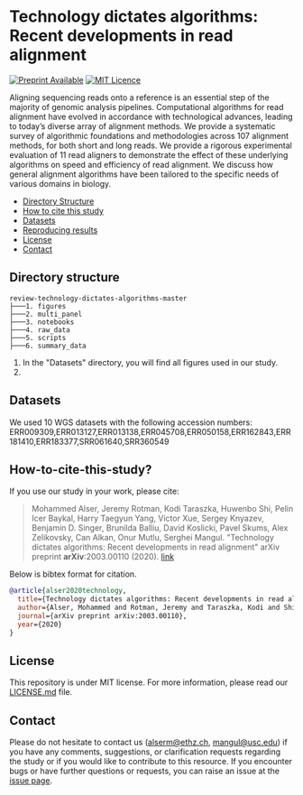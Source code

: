 # Technology dictates algorithms: Recent developments in read alignment

[![Preprint Available](https://img.shields.io/badge/Preprint-online-green.svg)](https://arxiv.org/abs/2003.00110) [![MIT Licence](https://badges.frapsoft.com/os/mit/mit.svg?v=103)](https://opensource.org/licenses/mit-license.php)

Aligning sequencing reads onto a reference is an essential step of the majority of genomic analysis pipelines. Computational algorithms for read alignment have evolved in accordance with technological advances, leading to today’s diverse array of alignment methods. We provide a systematic survey of algorithmic foundations and methodologies across 107 alignment methods, for both short and long reads. We provide a rigorous experimental evaluation of 11 read aligners to demonstrate the effect of these underlying algorithms on speed and efficiency of read alignment. We discuss how general alignment algorithms have been tailored to the specific needs of various domains in biology.

* [Directory Structure](#directory)
* [How to cite this study](#cite)
* [Datasets](#datasets)
* [Reproducing results](#reproducing-results)
* [License](#license)
* [Contact](#contact)


##  <a name="directory"></a>Directory structure
```
review-technology-dictates-algorithms-master
├───1. figures
├───2. multi_panel
├───3. notebooks
├───4. raw_data
├───5. scripts
├───6. summary_data
```            

1. In the "Datasets" directory, you will find all figures used in our study.
2. 


##  <a name="datasets"></a>Datasets
We used 10 WGS datasets with the following accession numbers: ERR009309,ERR013127,ERR013138,ERR045708,ERR050158,ERR162843,ERR181410,ERR183377,SRR061640,SRR360549



## <a name="cite"></a>How-to-cite-this-study?

If you use our study in your work, please cite:

> Mohammed Alser, Jeremy Rotman, Kodi Taraszka, Huwenbo Shi, Pelin Icer Baykal, Harry Taegyun Yang, Victor Xue, Sergey Knyazev, Benjamin D. Singer, Brunilda Balliu, David Koslicki, Pavel Skums, Alex Zelikovsky, Can Alkan, Onur Mutlu, Serghei Mangul. 
> "Technology dictates algorithms: Recent developments in read alignment" 
> arXiv preprint **arXiv**:2003.00110 (2020). [link](https://arxiv.org/abs/2003.00110)

Below is bibtex format for citation.

```bibtex
@article{alser2020technology,
  title={Technology dictates algorithms: Recent developments in read alignment},
  author={Alser, Mohammed and Rotman, Jeremy and Taraszka, Kodi and Shi, Huwenbo and Baykal, Pelin Icer and Yang, Harry Taegyun and Xue, Victor and Knyazev, Sergey and Singer, Benjamin D and Balliu, Brunilda and others},
  journal={arXiv preprint arXiv:2003.00110},
  year={2020}
}
```

##  <a name="license"></a>License
This repository is under MIT license. For more information, please read our [LICENSE.md](./LICENSE) file.


##  <a name="contact"></a>Contact
Please do not hesitate to contact us (alserm@ethz.ch, mangul@usc.edu) if you have any comments, suggestions, or clarification requests regarding the study or if you would like to contribute to this resource.
If you encounter bugs or have further questions or requests, you can raise an issue at the [issue page][issue].

[issue]: https://github.com/Mangul-Lab-USC/review-technology-dictates-algorithms/issues
